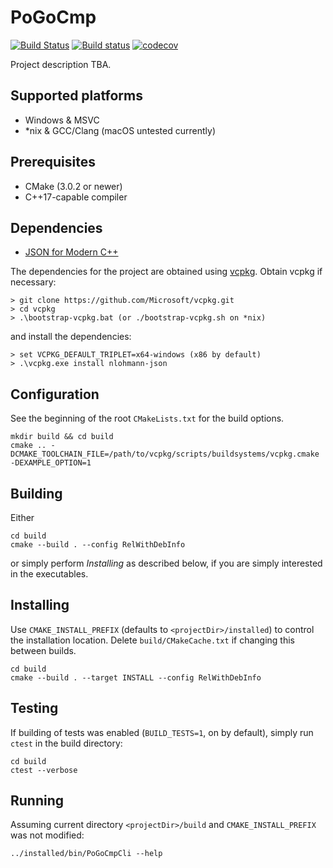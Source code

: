 # PoGoCmp

[![Build Status](https://travis-ci.org/Stinkfist0/PoGoCmp.svg?branch=master)](https://travis-ci.org/Stinkfist0/PoGoCmp)
[![Build status](https://ci.appveyor.com/api/projects/status/0w5ik8sbxfp95soy/branch/master?svg=true)](https://ci.appveyor.com/project/Stinkfist0/pogocmp/branch/master)
[![codecov](https://codecov.io/gh/Stinkfist0/PoGoCmp/branch/master/graph/badge.svg)](https://codecov.io/gh/Stinkfist0/PoGoCmp)

Project description TBA.

## Supported platforms
- Windows & MSVC
- *nix & GCC/Clang (macOS untested currently)

## Prerequisites
- CMake (3.0.2 or newer)
- C++17-capable compiler

## Dependencies
 - [JSON for Modern C++](https://github.com/nlohmann/json)

The dependencies for the project are obtained using [vcpkg](https://vcpkg.readthedocs.io). Obtain vcpkg
if necessary:
```
> git clone https://github.com/Microsoft/vcpkg.git
> cd vcpkg
> .\bootstrap-vcpkg.bat (or ./bootstrap-vcpkg.sh on *nix)
```
and install the dependencies:
```
> set VCPKG_DEFAULT_TRIPLET=x64-windows (x86 by default)
> .\vcpkg.exe install nlohmann-json
```

## Configuration
See the beginning of the root `CMakeLists.txt` for the build options.
```
mkdir build && cd build
cmake .. -DCMAKE_TOOLCHAIN_FILE=/path/to/vcpkg/scripts/buildsystems/vcpkg.cmake -DEXAMPLE_OPTION=1
```

## Building

Either
```
cd build
cmake --build . --config RelWithDebInfo
```
or simply perform *Installing* as described below, if you are simply interested in the executables.

## Installing
 Use `CMAKE_INSTALL_PREFIX` (defaults to `<projectDir>/installed`) to control the installation location.
Delete `build/CMakeCache.txt` if changing this between builds.
```
cd build
cmake --build . --target INSTALL --config RelWithDebInfo
```

## Testing
If building of tests was enabled (`BUILD_TESTS=1`, on by default), simply run `ctest` in the build directory:
```
cd build
ctest --verbose
```

## Running
Assuming current directory `<projectDir>/build` and `CMAKE_INSTALL_PREFIX` was not modified:
```
../installed/bin/PoGoCmpCli --help
```

